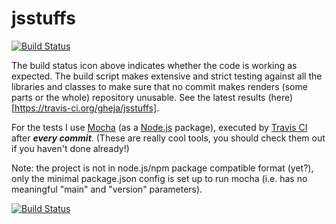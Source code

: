 jsstuffs
========

[![Build Status](https://travis-ci.org/gheja/jsstuffs.png?branch=master)](https://travis-ci.org/gheja/jsstuffs)

The build status icon above indicates whether the code is working as
expected. The build script makes extensive and strict testing against
all the libraries and classes to make sure that no commit makes renders
(some parts or the whole) repository unusable. See the latest results (here)[https://travis-ci.org/gheja/jsstuffs].

For the tests I use [Mocha](http://visionmedia.github.io/mocha/) (as a
[Node.js](http://nodejs.org/) package), executed by [Travis CI](https://travis-ci.org/)
after ***every commit***. (These are really cool tools, you should check
them out if you haven't done already!)

Note: the project is not in node.js/npm package compatible format
(yet?), only the minimal package.json config is set up to run mocha
(i.e. has no meaningful "main" and "version" parameters).

[![Build Status](https://travis-ci.org/gheja/jsstuffs.png?branch=stable)](https://travis-ci.org/gheja/jsstuffs)
